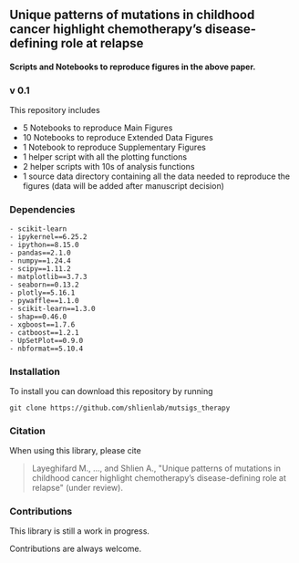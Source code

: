 

## Unique patterns of mutations in childhood cancer highlight chemotherapy’s disease-defining role at relapse

#### Scripts and Notebooks to reproduce figures in the above paper.

### v 0.1


This repository includes

* 5 Notebooks to reproduce Main Figures
* 10 Notebooks to reproduce Extended Data Figures
* 1 Notebook to reproduce Supplementary Figures
* 1 helper script with all the plotting functions
* 2 helper scripts with 10s of analysis functions
* 1 source data directory containing all the data needed to reproduce the figures (data will be added after manuscript decision)


### Dependencies

```
- scikit-learn
- ipykernel==6.25.2
- ipython==8.15.0
- pandas==2.1.0
- numpy==1.24.4
- scipy==1.11.2
- matplotlib==3.7.3
- seaborn==0.13.2
- plotly==5.16.1
- pywaffle==1.1.0
- scikit-learn==1.3.0
- shap==0.46.0
- xgboost==1.7.6
- catboost==1.2.1
- UpSetPlot==0.9.0
- nbformat==5.10.4
```


### Installation

To install you can download this repository by running 
 
    git clone https://github.com/shlienlab/mutsigs_therapy


### Citation

When using this library, please cite

> Layeghifard M., ..., and Shlien A., "Unique patterns of mutations in childhood cancer highlight chemotherapy’s disease-defining role at relapse" (under review).


### Contributions

This library is still a work in progress. 

Contributions are always welcome.
